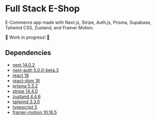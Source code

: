 # Full Stack E-Shop

E-Commerce app made with Next.js, Stripe, Auth.js, Prisma, Supabase, Tailwind CSS, Zustand, and Framer Motion.

🚧 Work in progress! 🚧

## Dependencies

- [next 14.0.2](https://www.npmjs.com/package/next)
- [next-auth 5.0.0-beta.3](https://www.npmjs.com/package/next-auth)
- [react 18](https://www.npmjs.com/package/react)
- [react-dom 18](https://www.npmjs.com/package/react-dom)
- [prisma 5.5.2](https://www.npmjs.com/package/prisma)
- [stripe 14.4.0](https://www.npmjs.com/package/stripe)
- [zustand 4.4.6](https://www.npmjs.com/package/zustand)
- [tailwind 3.3.0](https://www.npmjs.com/package/tailwindcss)
- [typescript 5](https://www.npmjs.com/package/typescript)
- [framer-motion 10.16.5](https://www.npmjs.com/package/framer-motion)
